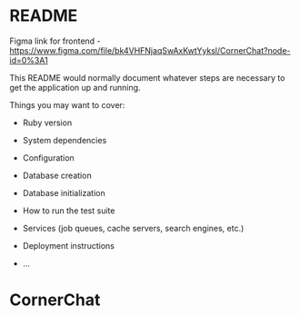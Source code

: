 # README

Figma link for frontend - https://www.figma.com/file/bk4VHFNjaqSwAxKwtYyksl/CornerChat?node-id=0%3A1

This README would normally document whatever steps are necessary to get the
application up and running.

Things you may want to cover:

- Ruby version

- System dependencies

- Configuration

- Database creation

- Database initialization

- How to run the test suite

- Services (job queues, cache servers, search engines, etc.)

- Deployment instructions

- ...

# CornerChat
